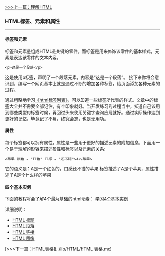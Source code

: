 [>>>上一篇：理解HTML](../lib/HTML/理解HTML.md)
### HTML标签、元素和属性
---
#### 标签和元素
标签和元素是组成HTML最关键的零件，而标签是用来修饰该零件的基本样式，元素是表达该零件的文本内容。
```
<p>这是一个段落</p>
```
这是使用p标签，声明了一个段落元素，内容是“这是一个段落”。
接下来你将会意识到，编写一个网页基本上就是通过不断的增加各种标签，给页面添加各种元素的过程。

通过粗略地学习[《html标签列表》](https://www.runoob.com/tags/html-reference.html)，可以知道一些标签所代表的样式。文章中的标签大全并不需要全部记住，有个印象就好。当开发练习的过程当中，知道自己该用到哪些类型的标签时候，再回过头来使用关键字查询应用就好。通过实际操作达到更好的记忆。毕竟记了不用，终究会忘，也是无用功。

#### 属性
每个标签都可以拥有属性，属性是一些用于更好的描述元素的附加信息。下面用一个易于理解的形容来描述属性和标签以及元素的关系:
```
<苹果 颜色 = "红色" 口感 = "还不错">A</苹果>
```
它的语义是：A是一个红色的，口感还不错的苹果
标签描述了A是个苹果，属性描述了A是个什么样的苹果

#### 四个基本实例
下面的教程将会了解4个最为基础的html元素：
[学习4个基本实例](https://www.runoob.com/html/html-basic.html)

详细说明：
- [HTML 标题](https://www.runoob.com/html/html-headings.html)
- [HTML 段落](https://www.runoob.com/html/html-paragraphs.html)
- [HTML 链接](https://www.runoob.com/html/html-links.html)
- [HTML 图像](https://www.runoob.com/html/html-images.html)

[>>>下一篇：HTML表格](../lib/HTML/HTML 表格.md)
